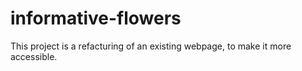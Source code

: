 # informative-flowers

This project is a refacturing of an existing webpage, to make it more accessible.
